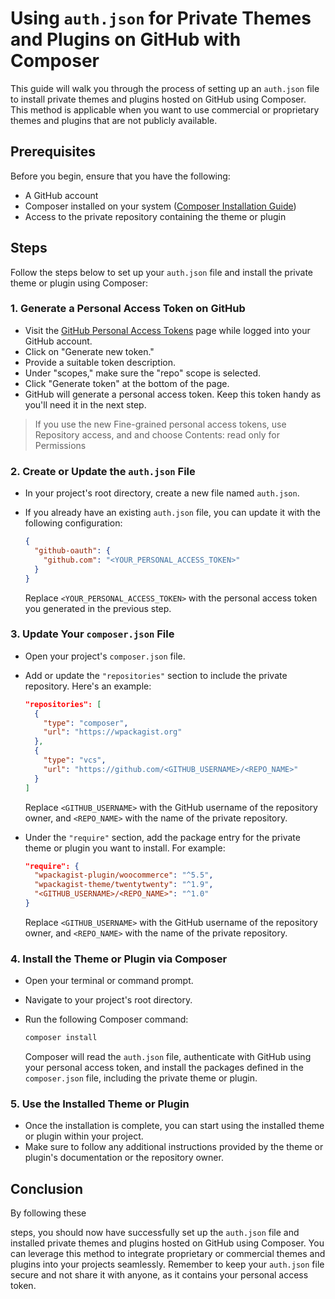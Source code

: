 # Using `auth.json` for Private Themes and Plugins on GitHub with Composer

This guide will walk you through the process of setting up an `auth.json` file to install private themes and plugins hosted on GitHub using Composer. This method is applicable when you want to use commercial or proprietary themes and plugins that are not publicly available.

## Prerequisites

Before you begin, ensure that you have the following:

- A GitHub account
- Composer installed on your system ([Composer Installation Guide](https://getcomposer.org/doc/00-intro.md#installation-linux-unix-macos))
- Access to the private repository containing the theme or plugin

## Steps

Follow the steps below to set up your `auth.json` file and install the private theme or plugin using Composer:

### 1. Generate a Personal Access Token on GitHub

- Visit the [GitHub Personal Access Tokens](https://github.com/settings/tokens) page while logged into your GitHub account.
- Click on "Generate new token."
- Provide a suitable token description.
- Under "scopes," make sure the "repo" scope is selected.
- Click "Generate token" at the bottom of the page.
- GitHub will generate a personal access token. Keep this token handy as you'll need it in the next step.

> If you use the new Fine-grained personal access tokens, use Repository access, and and choose Contents: read only for Permissions

### 2. Create or Update the `auth.json` File

- In your project's root directory, create a new file named `auth.json`.
- If you already have an existing `auth.json` file, you can update it with the following configuration:

  ```json
  {
    "github-oauth": {
      "github.com": "<YOUR_PERSONAL_ACCESS_TOKEN>"
    }
  }
  ```

  Replace `<YOUR_PERSONAL_ACCESS_TOKEN>` with the personal access token you generated in the previous step.

### 3. Update Your `composer.json` File

- Open your project's `composer.json` file.
- Add or update the `"repositories"` section to include the private repository. Here's an example:

  ```json
  "repositories": [
    {
      "type": "composer",
      "url": "https://wpackagist.org"
    },
    {
      "type": "vcs",
      "url": "https://github.com/<GITHUB_USERNAME>/<REPO_NAME>"
    }
  ]
  ```

  Replace `<GITHUB_USERNAME>` with the GitHub username of the repository owner, and `<REPO_NAME>` with the name of the private repository.

- Under the `"require"` section, add the package entry for the private theme or plugin you want to install. For example:

  ```json
  "require": {
    "wpackagist-plugin/woocommerce": "^5.5",
    "wpackagist-theme/twentytwenty": "^1.9",
    "<GITHUB_USERNAME>/<REPO_NAME>": "^1.0"
  }
  ```

  Replace `<GITHUB_USERNAME>` with the GitHub username of the repository owner, and `<REPO_NAME>` with the name of the private repository.

### 4. Install the Theme or Plugin via Composer

- Open your terminal or command prompt.
- Navigate to your project's root directory.
- Run the following Composer command:

  ```bash
  composer install
  ```

  Composer will read the `auth.json` file, authenticate with GitHub using your personal access token, and install the packages defined in the `composer.json` file, including the private theme or plugin.

### 5. Use the Installed Theme or Plugin

- Once the installation is complete, you can start using the installed theme or plugin within your project.
- Make sure to follow any additional instructions provided by the theme or plugin's documentation or the repository owner.

## Conclusion

By following these

 steps, you should now have successfully set up the `auth.json` file and installed private themes and plugins hosted on GitHub using Composer. You can leverage this method to integrate proprietary or commercial themes and plugins into your projects seamlessly. Remember to keep your `auth.json` file secure and not share it with anyone, as it contains your personal access token.
